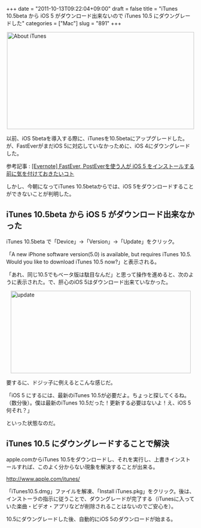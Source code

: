 +++
date = "2011-10-13T09:22:04+09:00"
draft = false
title = "iTunes 10.5beta から iOS 5 がダウンロード出来ないので iTunes 10.5 にダウングレードした"
categories = ["Mac"]
slug = "891"
+++

<img style="display:block; margin-left:auto; margin-right:auto;" src="/images/2011/10/About-iTunes.jpg" alt="About iTunes" title="About iTunes.jpg" border="0" width="500" height="259" />

以前、iOS 5betaを導入する際に、iTunesを10.5betaにアップグレードした。が、FastEverがまだiOS 5に対応していなかっために、iOS 4にダウングレードした。

参考記事 : <a href="http://rakuishi.com/iphone/812/" target="_blank">[Evernote] FastEver, PostEverを使う人が iOS 5 をインストールする前に気を付けておきたいコト</a>

しかし、今朝になってiTunes 10.5betaからでは、iOS 5をダウンロードすることができないことが判明した。

<h2>iTunes 10.5beta から iOS 5 がダウンロード出来なかった</h2>

iTunes 10.5beta で「Device」→「Version」→「Update」をクリック。

「A new iPhone software version(5.0) is available, but requires iTunes 10.5. Would you like to download iTunes 10.5 now?」と表示される。

「あれ、同じ10.5でもベータ版は駄目なんだ」と思って操作を進めると、次のように表示された。で、肝心のiOS 5はダウンロード出来ていなかった。

<img style="display:block; margin-left:auto; margin-right:auto;" src="/images/2011/10/update.jpg" alt="update" title="update.jpg" border="0" width="481" height="220" />

要するに、ドジッ子に例えるとこんな感じだ。

「iOS 5 にするには、最新のiTunes 10.5が必要だよ。ちょっと探してくるね。（数分後）。僕は最新のiTunes 10.5だった！更新する必要はないよ！え、iOS 5 何それ？」

といった状態なのだ。

<h2>iTunes 10.5 にダウングレードすることで解決</h2>

apple.comからiTunes 10.5をダウンロードし、それを実行し、上書きインストールすれば、このよく分からない現象を解決することが出来る。

<a href="http://www.apple.com/itunes/" target="_blank">http://www.apple.com/itunes/</a>

「iTunes10.5.dmg」ファイルを解凍、「Install iTunes.pkg」をクリック。後は、インストーラの指示に従うことで、ダウングレードが完了する（iTunesに入っていた楽曲・ビデオ・アプリなどが削除されることはないのでご安心を）。

10.5にダウングレードした後、自動的にiOS 5のダウンロードが始まる。
